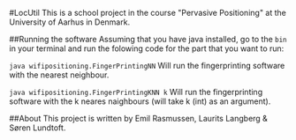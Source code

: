 #LocUtil
This is a school project in the course "Pervasive Positioning" at the University of Aarhus in Denmark.

##Running the software
Assuming that you have java installed, go to the `bin` in your terminal and run the folowing code for the part that you want to run:

`java wifipositioning.FingerPrintingNN` Will run the fingerprinting software with the nearest neighbour.

`java wifipositioning.FingerPrintingKNN k` Will run the fingerprinting software with the k neares naighbours (will take k (int) as an argument).

##About
This project is written by Emil Rasmussen, Laurits Langberg & Søren Lundtoft.